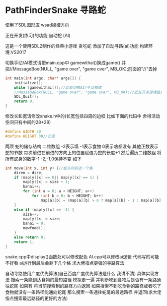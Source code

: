 # PathFinderSnake 寻路蛇

使用了SDL图形库 wsad操控方向

正在开发(练习)的功能 自动蛇 (AI)

这是一个使用SDL2制作的经典小游戏 贪吃蛇 添加了自动寻路(ai)功能
构建环境:VS2017

切换手动/AI模式请把main.cpp中 gamewithai()换成game() 并把//MessageBox(NULL, "game over", "game over", MB_OK);前面的"//"去掉

```c
int main(int argc, char* args[]) {
	initialize();
	while (gamewithai());//此处切换AI/手动模式
	//MessageBox(NULL, "game over", "game over", MB_OK);//此处开关游戏结束弹窗
	SDL_Quit();
	return 0;
}
```

修改长和宽请修改snake.h中的(长宽包括四周的边框 比如下面的代码中 舍得活动空间只有中间的28*28)

```c
#define WIDTH 30
#define HEIGHT 30//长宽
```

两项
蛇的储存结构 二维数组 -2表示墙 -1表示食物 0表示啥都没有 其他正数表示蛇的节数
每次前进在前进的方向上的位置赋值为蛇的长度+1 然后遍历二维数组 将所有蛇身的数字-1 -2,-1,0保持不变
如下

```c
int move(int x, int y) {//蛇头向前进一个格
	diren = dire;
	if (map[y][x] == 0|| map[y][x] == 1) {
		map[y][x] = size + 1;
		banai++;
		for (int a = 0; a < HEIGHT; a++)
			for (int b = 0; b < HEIGHT; b++)
				map[a][b] = (map[a][b] > 0 ? map[a][b] - 1 : map[a][b]);
	}
	else if (map[y][x] == -1) {
		size++;
		map[y][x] = size;
		banai = 0;
		newfood();
	}
	else return 0;
	return 1;
}
```

snake.cpp中display()函数处可以修改配色
AI.cpp可以修改ai逻辑
代码写的可能不好看 ai运行到最后会剩下几个格 求大佬指点更强的寻路算法

自动寻路使用广度优先算法(自己百度广度优先算法是什么 我讲不清)
具体实现方法 搜索一条能到达食物的最短路径
模拟走一遍 并判断吃到食物后是否有一条路通往蛇尾 如果有 将当前搜索到的路径方向返回
如果搜索不到吃食物的路径或者吃了食物就没有一条路径能通向蛇尾 那么搜索一条通往蛇尾的最远路径 并返回(求大佬指点搜索最远路径的更好的方法)

